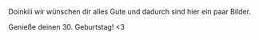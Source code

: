 Doinkiii wir wünschen dir alles Gute und dadurch sind hier ein paar Bilder.

Genieße deinen 30. Geburtstag! <3
